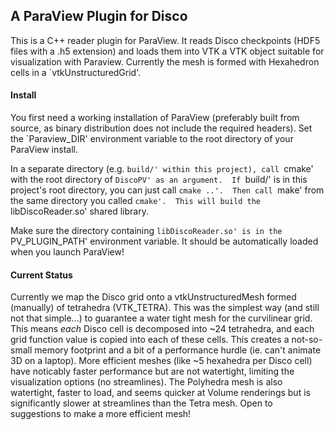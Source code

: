 ## A ParaView Plugin for Disco ##

This is a C++ reader plugin for ParaView. It reads Disco checkpoints (HDF5 files with a .h5 extension) and loads them into VTK a VTK object suitable for visualization with Paraview.  Currently the mesh is formed with Hexahedron cells in a `vtkUnstructuredGrid'.  

#### Install ####

You first need a working installation of ParaView (preferably built from source, as binary distribution does not include the required headers).  Set the `Paraview_DIR' environment variable to the root directory of your ParaView install.

In a separate directory (e.g. `build/' within this project), call `cmake' with the root directory of `DiscoPV' as an argument.  If `build/' is in this project's root directory, you can just call `cmake ..'.  Then call `make' from the same directory you called `cmake'.  This will build the `libDiscoReader.so' shared library.

Make sure the directory containing `libDiscoReader.so' is in the `PV_PLUGIN_PATH' environment variable. It should be automatically loaded when you launch ParaView!

#### Current Status ####

Currently we map the Disco grid onto a vtkUnstructuredMesh formed (manually) of tetrahedra (VTK_TETRA).  This was the simplest way (and still not that simple...) to guarantee a water tight mesh for the curvilinear grid.  This means *each* Disco cell is decomposed into ~24 tetrahedra, and each grid function value is copied into each of these cells.  This creates a not-so-small memory footprint and a bit of a performance hurdle (ie. can't animate 3D on a laptop).  More efficient meshes (like ~5 hexahedra per Disco cell) have noticably faster performance but are not watertight, limiting the visualization options (no streamlines).  The Polyhedra mesh is also watertight, faster to load,  and seems quicker at Volume renderings but is significantly slower at streamlines than the Tetra mesh. Open to suggestions to make a more efficient mesh!

